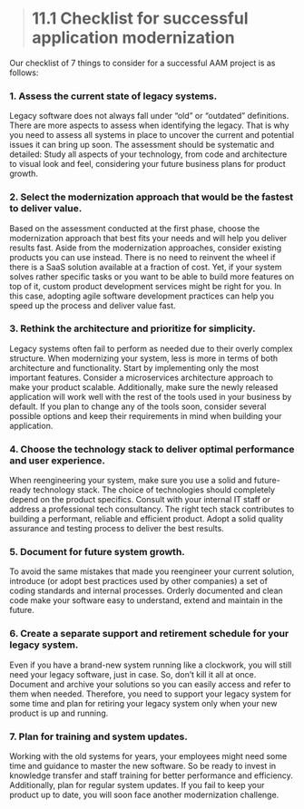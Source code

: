 > # **11.1** Checklist for successful application modernization

Our checklist of 7 things to consider for a successful AAM project is as follows:

### 1.  Assess the current state of legacy systems.

Legacy software does not always fall under “old” or “outdated” definitions. There are more aspects to assess when identifying the legacy. That is why you need to assess all systems in place to uncover the current and potential issues it can bring up soon. The assessment should be systematic and detailed: Study all aspects of your technology, from code and architecture to visual look and feel, considering your future business plans for product growth.

### 2. Select the modernization approach that would be the fastest to deliver value.

Based on the assessment conducted at the first phase, choose the modernization approach that best fits your needs and will help you deliver results fast. Aside from the modernization approaches, consider existing products you can use instead. There is no need to reinvent the wheel if there is a SaaS solution available at a fraction of cost. Yet, if your system solves rather specific tasks or you want to be able to build more features on top of it, custom product development services might be right for you. In this case, adopting agile software development practices can help you speed up the process and deliver value fast.

### 3. Rethink the architecture and prioritize for simplicity.

Legacy systems often fail to perform as needed due to their overly complex structure. When modernizing your system, less is more in terms of both architecture and functionality. Start by implementing only the most important features. Consider a microservices architecture approach to make your product scalable. Additionally, make sure the newly released application will work well with the rest of the tools used in your business by default. If you plan to change any of the tools soon, consider several possible options and keep their requirements in mind when building your application.

### 4. Choose the technology stack to deliver optimal performance and user experience.

When reengineering your system, make sure you use a solid and future-ready technology stack. The choice of technologies should completely depend on the product specifics. Consult with your internal IT staff or address a professional tech consultancy. The right tech stack contributes to building a performant, reliable and efficient product. Adopt a solid quality assurance and testing process to deliver the best results.

### 5. Document for future system growth.

To avoid the same mistakes that made you reengineer your current solution, introduce (or adopt best practices used by other companies) a set of coding standards and internal processes. Orderly documented and clean code make your software easy to understand, extend and maintain in the future.

### 6. Create a separate support and retirement schedule for your legacy system.

Even if you have a brand-new system running like a clockwork, you will still need your legacy software, just in case. So, don’t kill it all at once. Document and archive your solutions so you can easily access and refer to them when needed. Therefore, you need to support your legacy system for some time and plan for retiring your legacy system only when your new product is up and running.

### 7. Plan for training and system updates.

Working with the old systems for years, your employees might need some time and guidance to master the new software. So be ready to invest in knowledge transfer and staff training for better performance and efficiency. Additionally, plan for regular system updates. If you fail to keep your product up to date, you will soon face another modernization challenge.
